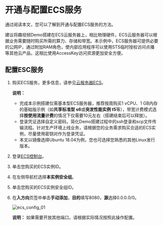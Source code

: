 # 开通与配置ECS服务

通过阅读本文，您可以了解到开通与配置ECS服务的方法。

建议将趣视频Demo搭建在ECS云服务器上，相比物理硬件，ECS云服务器可以根据业务需要随时购买所需的算力、存储和带宽。本示例中，ECS服务器可提供必要的公网IP，通过附加RAM角色，使内部应用程序可以使用STS临时授权访问点播等其他云产品，这相比使用AccessKey访问资源更加安全方便。

## 配置ESC服务

1.  购买ECS服务，更多信息，请参见[云服务器ECS](https://www.aliyun.com/product/ecs)。

    **说明：**

    -   完成本示例搭建仅需基本型ECS服务器，推荐按周购买1 vCPU、1 GB内存的基础版示例（如**共享标准型 s6**或**突发性能实例 t5**等），带宽计费模式选择**按使用流量计费**的情况下仅需要10元左右（搭建结束后可以释放）。
    -   登录凭证选择自定义密码，简化Demo搭建过程中的ssh登录和scp文件传输流程。针对生产环境上线业务，请根据您的业务需求购买合适的ECS实例，尽量使用密钥对作为登录凭证。
    -   本文以镜像选择Ubuntu 18.04为例，您也可选择您熟悉的其他Linux发行版本。
2.  登录[ECS控制台](https://ecs.console.aliyun.com/#/home)。

3.  单击您购买的ECS实例ID。

4.  在左侧导航栏选择**本实例安全组**。

5.  单击您购买的ECS实例安全组ID。

6.  在**入方向**页签中单击**手动添加**，**目的**填写8080，**源**选择0.0.0.0/0。

    ![ecs_config_01](https://static-aliyun-doc.oss-accelerate.aliyuncs.com/assets/img/zh-CN/6594746061/p185923.png)

    **说明：** 如果需要开放其他端口，请根据实际情况按照此操作配置。


